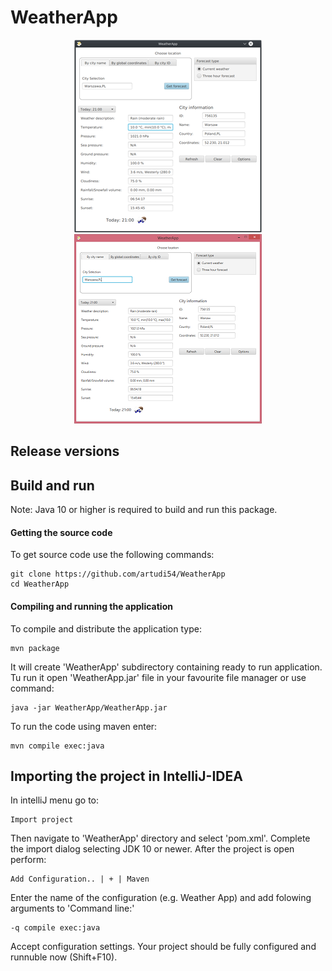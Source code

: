 # WeatherApp
<p align="center">
  <img src="WeatherApp-Linux.png">
  <img src="WeatherApp-Windows.png">
</p>

## Release versions

## Build and run
Note: Java 10 or higher is required to build and run this package.
#### Getting the source code
To get source code use the following commands:
```
git clone https://github.com/artudi54/WeatherApp
cd WeatherApp
```
#### Compiling and running the application
To compile and distribute the application type:
```
mvn package
```
It will create 'WeatherApp' subdirectory containing ready to run application. Tu run it open 'WeatherApp.jar' file in your favourite file manager or use command:
```
java -jar WeatherApp/WeatherApp.jar
```
To run the code using maven enter:
```
mvn compile exec:java
```

## Importing the project in IntelliJ-IDEA
In intelliJ menu go to:
```
Import project
```
Then navigate to 'WeatherApp' directory and select 'pom.xml'. Complete the import dialog selecting JDK 10 or newer.
After the project is open perform:
```
Add Configuration.. | + | Maven
```
Enter the name of the configuration (e.g. Weather App) and add folowing arguments to 'Command line:'
```
-q compile exec:java
```
Accept configuration settings. Your project should be fully configured and runnuble now (Shift+F10).
